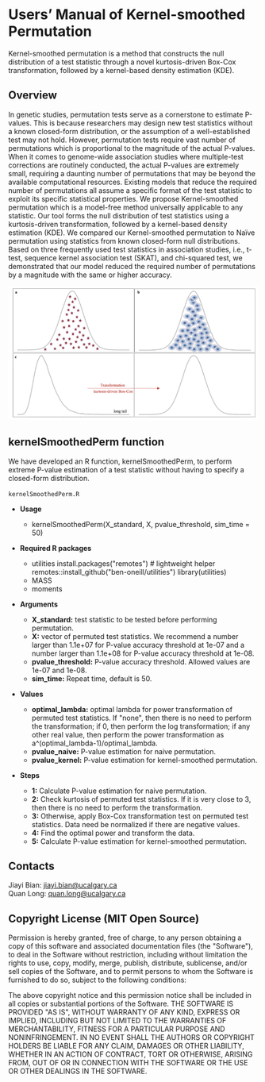 # Users’ Manual of Kernel-smoothed Permutation
Kernel-smoothed permutation is a method that constructs the null distribution of a test statistic through a novel kurtosis-driven Box-Cox transformation, followed by a kernel-based density estimation (KDE). 

## Overview
In genetic studies, permutation tests serve as a cornerstone to estimate P-values. This is because researchers may design new test statistics without a known closed-form distribution, or the assumption of a well-established test may not hold. However, permutation tests require vast number of permutations which is proportional to the magnitude of the actual P-values. When it comes to genome-wide association studies where multiple-test corrections are routinely conducted, the actual P-values are extremely small, requiring a daunting number of permutations that may be beyond the available computational resources. Existing models that reduce the required number of permutations all assume a specific format of the test statistic to exploit its specific statistical properties. We propose Kernel-smoothed permutation which is a model-free method universally applicable to any statistic. Our tool forms the null distribution of test statistics using a kurtosis-driven transformation, followed by a kernel-based density estimation (KDE). We compared our Kernel-smoothed permutation to Naïve permutation using statistics from known closed-form null distributions. Based on three frequently used test statistics in association studies, i.e., t-test, sequence kernel association test (SKAT), and chi-squared test, we demonstrated that our model reduced the required number of permutations by a magnitude with the same or higher accuracy.   

![My Image](Figure1.png)

## kernelSmoothedPerm function
We have developed an R function, kernelSmoothedPerm, to perform extreme P-value estimation of a test statistic without having to specify a closed-form distribution. 

`kernelSmoothedPerm.R`

- **Usage**
  - kernelSmoothedPerm(X_standard, X, pvalue_threshold, sim_time = 50)

- **Required R packages**
  - utilities
    install.packages("remotes") # lightweight helper
    remotes::install_github("ben-oneill/utilities")
    library(utilities)
  - MASS
  - moments

- **Arguments**
  - **X_standard:** test statistic to be tested before performing permutation.
  - **X:** vector of permuted test statistics. We recommend a number larger than 1.1e+07 for P-value accuracy threshold at 1e-07 and a number larger than 1.1e+08 
           for P-value accuracy threshold at 1e-08.
  - **pvalue_threshold:** P-value accuracy threshold. Allowed values are 1e-07 and 1e-08.
  - **sim_time:** Repeat time, default is 50.

- **Values**
  - **optimal_lambda:** optimal lambda for power transformation of permuted test statistics. If "none", then there is no need to perform the transformation; if 0, then perform the log 
                        transformation; if any other real value, then perform the power transformation as a^(optimal_lambda-1)/optimal_lambda.
  - **pvalue_naive:** P-value estimation for naive permutation.
  - **pvalue_kernel:** P-value estimation for kernel-smoothed permutation.
 
- **Steps**
  - **1:** Calculate P-value estimation for naive permutation.
  - **2:** Check kurtosis of permuted test statistics. If it is very close to 3, then there is no need to perform the transformation.
  - **3:** Otherwise, apply Box-Cox transformation test on permuted test statistics. Data need be normalized if there are negative values.
  - **4:** Find the optimal power and transform the data.
  - **5:** Calculate P-value estimation for kernel-smoothed permutation.

## Contacts
Jiayi Bian: jiayi.bian@ucalgary.ca  
Quan Long: quan.long@ucalgary.ca

## Copyright License (MIT Open Source)
Permission is hereby granted, free of charge, to any person obtaining a copy of this software and associated documentation files (the "Software"), to deal in the Software without restriction, including without limitation the rights to use, copy, modify, merge, publish, distribute, sublicense, and/or sell copies of the Software, and to permit persons to whom the Software is furnished to do so, subject to the following conditions:

The above copyright notice and this permission notice shall be included in all copies or substantial portions of the Software. THE SOFTWARE IS PROVIDED "AS IS", WITHOUT WARRANTY OF ANY KIND, EXPRESS OR IMPLIED, INCLUDING BUT NOT LIMITED TO THE WARRANTIES OF MERCHANTABILITY, FITNESS FOR A PARTICULAR PURPOSE AND NONINFRINGEMENT. IN NO EVENT SHALL THE AUTHORS OR COPYRIGHT HOLDERS BE LIABLE FOR ANY CLAIM, DAMAGES OR OTHER LIABILITY, WHETHER IN AN ACTION OF CONTRACT, TORT OR OTHERWISE, ARISING FROM, OUT OF OR IN CONNECTION WITH THE SOFTWARE OR THE USE OR OTHER DEALINGS IN THE SOFTWARE.
